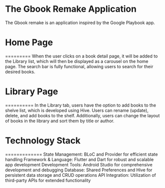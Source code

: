 # The Gbook Remake Application
The Gbook remake is an application inspired by the Google Playbook app.

# Home Page
=========
When the user clicks on a book detail page, it will be added to the Library list, which will then be displayed as a carousel on the home page. The search bar is fully functional, allowing users to search for their desired books.

# Library Page
==========
In the Library tab, users have the option to add books to the shelve list, which is developed using Hive. Users can rename (update), delete, and add books to the shelf. Additionally, users can change the layout of books in the library and sort them by title or author.

# Technology Stack
=============
State Management: BLoC and Provider for efficient state handling
Framework & Language: Flutter and Dart for robust and scalable app development
Development Tools: Android Studio for comprehensive development and debugging
Database: Shared Preferences and Hive for persistent data storage and CRUD operations
API Integration: Utilization of third-party APIs for extended functionality
